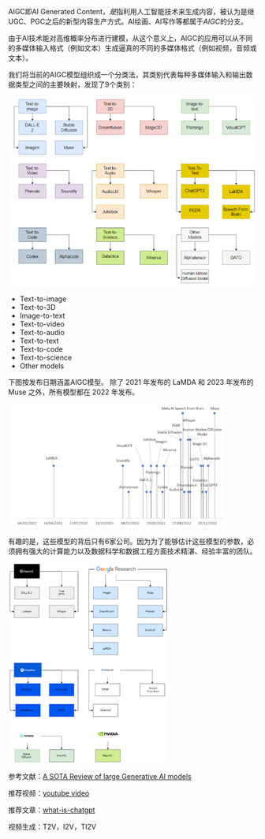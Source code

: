 AIGC即AI Generated Content，*是*指利用人工智能技术来生成内容，被认为是继UGC、PGC之后的新型内容生产方式。AI绘画、AI写作等都属于*AIGC*的分支。

由于AI技术能对高维概率分布进行建模，从这个意义上，AIGC的应用可以从不同的多媒体输入格式（例如文本）生成逼真的不同的多媒体格式（例如视频，音频或文本）。

我们将当前的AIGC模型组织成一个分类法，其类别代表每种多媒体输入和输出数据类型之间的主要映射，发现了9个类别：

![models](../../../images/typora-images/models.png)

- Text-to-image
- Text-to-3D
- Image-to-text
- Text-to-video
- Text-to-audio
- Text-to-text
- Text-to-code
- Text-to-science
- Other models

下图按发布日期涵盖AIGC模型。 除了 2021 年发布的 LaMDA 和 2023 年发布的 Muse 之外，所有模型都在 2022 年发布。

<img src="../../../images/typora-images/dates.png" alt="dates" style="zoom:67%;" />

有趣的是，这些模型的背后只有6家公司。因为为了能够估计这些模型的参数，必须拥有强大的计算能力以及数据科学和数据工程方面技术精湛、经验丰富的团队。

<img src="../../../images/typora-images/companies.png" alt="companies" style="zoom:50%;" />

参考文献：[A SOTA Review of large Generative AI models](https://arxiv.org/pdf/2301.04655.pdf)

推荐视频：[youtube video](https://www.youtube.com/watch?v=IpK9PNq15ao)

推荐文章：[what-is-chatgpt](https://writings.stephenwolfram.com/2023/02/what-is-chatgpt-doing-and-why-does-it-work/)





视频生成：T2V，I2V，TI2V
